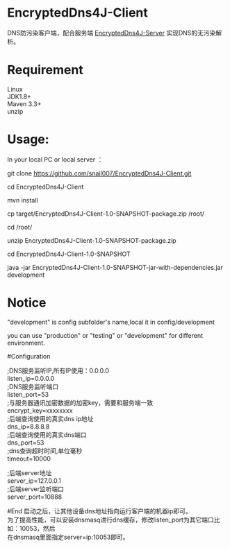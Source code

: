 # EncryptedDns4J-Client
 DNS防污染客户端，配合服务端 [EncryptedDns4J-Server](https://github.com/snail007/EncryptedDns4J-Server) 实现DNS的无污染解析。  
  
# Requirement
Linux  
JDK1.8+  
Maven 3.3+  
unzip  

# Usage:
In your local PC or local server ：  

git clone https://github.com/snail007/EncryptedDns4J-Client.git  

cd EncryptedDns4J-Client  

mvn install  

cp target/EncryptedDns4J-Client-1.0-SNAPSHOT-package.zip /root/  

cd /root/  

unzip EncryptedDns4J-Client-1.0-SNAPSHOT-package.zip  

cd EncryptedDns4J-Client-1.0-SNAPSHOT  

java -jar EncryptedDns4J-Client-1.0-SNAPSHOT-jar-with-dependencies.jar development  

# Notice

"development" is config subfolder's name,local it in config/development  

you can use "production" or "testing" or "development" for different environment.  

#Configuration

;DNS服务监听IP,所有IP使用：0.0.0.0  
listen_ip=0.0.0.0  
;DNS服务监听端口  
listen_port=53  
;与服务器通讯加密数据的加密key，需要和服务端一致  
encrypt_key=xxxxxxxx  
;后端查询使用的真实dns ip地址  
dns_ip=8.8.8.8  
;后端查询使用的真实dns端口  
dns_port=53  
;dns查询超时时间,单位毫秒  
timeout=10000  

;后端server地址  
server_ip=127.0.0.1  
;后端server监听端口  
server_port=10888  

#End
启动之后，让其他设备dns地址指向运行客户端的机器ip即可。  
为了提高性能，可以安装dnsmasq进行dns缓存，修改listen_port为其它端口比如：10053，然后  
在dnsmasq里面指定server=ip:10053即可。  

